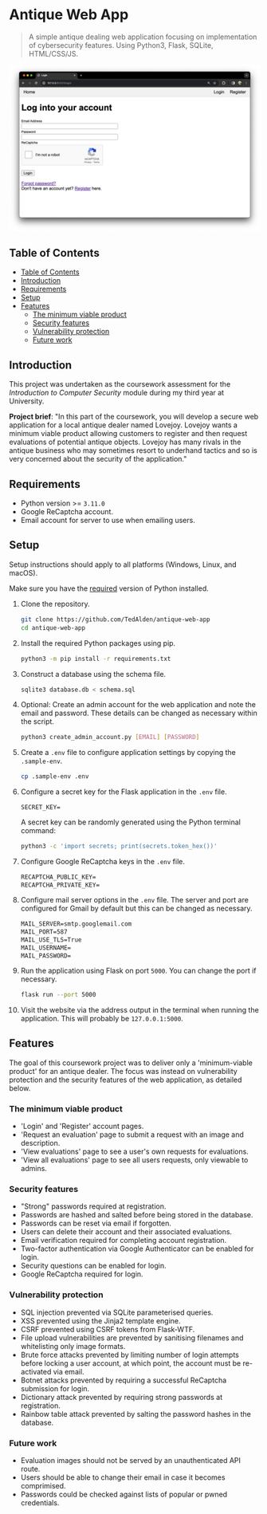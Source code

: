 # Antique Web App

> A simple antique dealing web application focusing on implementation of cybersecurity features. Using Python3, Flask, SQLite, HTML/CSS/JS.

![App screenshot](screenshot.png)

## Table of Contents

- [Table of Contents](#table-of-contents)
- [Introduction](#introduction)
- [Requirements](#requirements)
- [Setup](#setup)
- [Features](#features)
    - [The minimum viable product](#the-minimum-viable-product)
    - [Security features](#security-features)
    - [Vulnerability protection](#vulnerability-protection)
    - [Future work](#future-work)


## Introduction

This project was undertaken as the coursework assessment for the *Introduction to Computer Security* module during my third year at University.

**Project brief**: "In this part of the coursework, you will develop a secure web application for a local antique dealer named Lovejoy. Lovejoy wants a minimum viable product allowing customers to register and then request evaluations of potential antique objects. Lovejoy has many rivals in the antique business who may sometimes resort to underhand tactics and so is very concerned about the security of the application."

## Requirements

- Python version >= `3.11.0`
- Google ReCaptcha account.
- Email account for server to use when emailing users.

## Setup

Setup instructions should apply to all platforms (Windows, Linux, and macOS).

Make sure you have the [required](#requirements) version of Python installed.

1. Clone the repository.

    ```bash
    git clone https://github.com/TedAlden/antique-web-app
    cd antique-web-app
    ```

2. Install the required Python packages using pip.

    ```bash
    python3 -m pip install -r requirements.txt
    ```

3. Construct a database using the schema file.

    ```bash
    sqlite3 database.db < schema.sql
    ```

4. Optional: Create an admin account for the web application and note the email and password. These details can be changed as necessary within the script.

    ```bash
    python3 create_admin_account.py [EMAIL] [PASSWORD]
    ```

5. Create a `.env` file to configure application settings by copying the `.sample-env`.

    ```bash
    cp .sample-env .env
    ```

6. Configure a secret key for the Flask application in the `.env` file.

    ```dosini
    SECRET_KEY=
    ```

    A secret key can be randomly generated using the Python terminal command:

    ```bash
    python3 -c 'import secrets; print(secrets.token_hex())'
    ```

7. Configure Google ReCaptcha keys in the `.env` file.

    ```dosini
    RECAPTCHA_PUBLIC_KEY=
    RECAPTCHA_PRIVATE_KEY=
    ```

8. Configure mail server options in the `.env` file. The server and port are configured for Gmail by default but this can be changed as necessary.

    ```dosini
    MAIL_SERVER=smtp.googlemail.com
    MAIL_PORT=587
    MAIL_USE_TLS=True
    MAIL_USERNAME=
    MAIL_PASSWORD=
    ```

9. Run the application using Flask on port `5000`. You can change the port if necessary.

    ```bash
    flask run --port 5000
    ```

10. Visit the website via the address output in the terminal when running the application. This will probably be `127.0.0.1:5000`.

## Features

The goal of this coursework project was to deliver only a 'minimum-viable product' for an antique dealer. The focus was instead on vulnerability protection and the security features of the web application, as detailed below.

### The minimum viable product

- 'Login' and 'Register' account pages.
- 'Request an evaluation' page to submit a request with an image and description.
- 'View evaluations' page to see a user's own requests for evaluations.
- 'View all evaluations' page to see all users requests, only viewable to admins.

### Security features

- "Strong" passwords required at registration.
- Passwords are hashed and salted before being stored in the database.
- Passwords can be reset via email if forgotten.
- Users can delete their account and their associated evaluations.
- Email verification required for completing account registration.
- Two-factor authentication via Google Authenticator can be enabled for login.
- Security questions can be enabled for login.
- Google ReCaptcha required for login.

### Vulnerability protection

- SQL injection prevented via SQLite parameterised queries.
- XSS prevented using the Jinja2 template engine.
- CSRF prevented using CSRF tokens from Flask-WTF.
- File upload vulnerabilities are prevented by sanitising filenames and whitelisting only image formats.
- Brute force attacks prevented by limiting number of login attempts before locking a user account, at which point, the account must be re-activated via email.
- Botnet attacks prevented by requiring a successful ReCaptcha submission for login.
- Dictionary attack prevented by requiring strong passwords at registration.
- Rainbow table attack prevented by salting the password hashes in the database.

### Future work

- Evaluation images should not be served by an unauthenticated API route.
- Users should be able to change their email in case it becomes comprimised.
- Passwords could be checked against lists of popular or pwned credentials.

